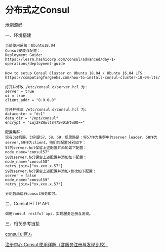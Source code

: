 # 分布式之Consul

[示例源码](https://github.com/qq283335746/Yibi/tree/master/Src/Yibi/Consul)

一、环境搭建
```
当前使用系统：Ubuntu18.04
Consul安装与配置：
Deployment Guide:
https://learn.hashicorp.com/consul/advanced/day-1-operations/deployment-guide

How to setup Consul Cluster on Ubuntu 18.04 / Ubuntu 16.04 LTS：
https://computingforgeeks.com/how-to-install-consul-cluster-18-04-lts/

打开并修改 /etc/consul.d/server.hcl 为：
server = true
ui = true
client_addr = "0.0.0.0"

打开并修改 /etc/consul.d/consul.hcl 为:
datacenter = "dc1"
data_dir = "/opt/consul"
encrypt = "Luj2FZWwlt8475wD1WtwUQ=="

配置集群：
现有3台机器，分别是57、58、59，现思路是：将57作为集群中的server leader，58作为server,59作为client，他们的配置分别如下：
57的server.hcl保留上述配置并添加如下配置：
node_name="consul57" 
58的server.hcl保留上述配置并添加如下配置：
node_name="consul58"
retry_join=["xx.xxx.x.57"]
59的server.hcl保留上述配置并添加/修改如下配置：
server = false
node_name="consul59"
retry_join=["xx.xxx.x.57"]

分别启动运行consul服务即可。

```
二、Consul HTTP API
```
调用consul restful api，实现服务注册与发现。
```

三、相关参考链接

[consul ui官方](https://learn.hashicorp.com/consul/getting-started/ui)

[注册中心 Consul 使用详解（含服务注册与发现比较）](http://www.360linker.com/wfw/657.jhtml)


